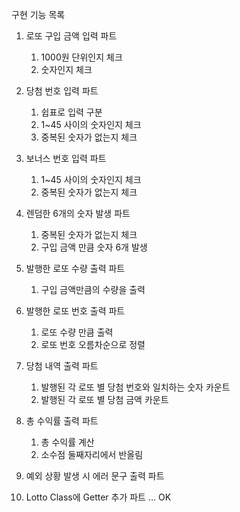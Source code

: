 구현 기능 목록
1. 로또 구입 금액 입력 파트
   1. 1000원 단위인지 체크
   2. 숫자인지 체크


2. 당첨 번호 입력 파트
   1. 쉽표로 입력 구분
   2. 1~45 사이의 숫자인지 체크
   3. 중복된 숫자가 없는지 체크


3. 보너스 번호 입력 파트
   1. 1~45 사이의 숫자인지 체크
   2. 중복된 숫자가 없는지 체크


4. 렌덤한 6개의 숫자 발생 파트
   1. 중복된 숫자가 없는지 체크
   2. 구입 금액 만큼 숫자 6개 발생


5. 발행한 로또 수량 출력 파트
   1. 구입 금액만큼의 수량을 출력


6. 발행한 로또 번호 출력 파트
   1. 로또 수량 만큼 출력
   2. 로또 번호 오름차순으로 정렬


7. 당첨 내역 출력 파트
   1. 발행된 각 로또 별 당첨 번호와 일치하는 숫자 카운트
   2. 발행된 각 로또 별 당첨 금액 카운트
   

8. 총 수익률 출력 파트
   1. 총 수익률 계산
   2. 소수점 둘째자리에서 반올림


9. 예외 상황 발생 시 에러 문구 출력 파트


10. Lotto Class에 Getter 추가 파트 ... OK
